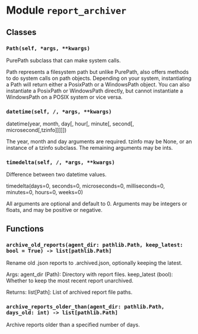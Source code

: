 # Module `report_archiver`

## Classes

### `Path(self, *args, **kwargs)`

PurePath subclass that can make system calls.

Path represents a filesystem path but unlike PurePath, also offers
methods to do system calls on path objects. Depending on your system,
instantiating a Path will return either a PosixPath or a WindowsPath
object. You can also instantiate a PosixPath or WindowsPath directly,
but cannot instantiate a WindowsPath on a POSIX system or vice versa.

### `datetime(self, /, *args, **kwargs)`

datetime(year, month, day[, hour[, minute[, second[, microsecond[,tzinfo]]]]])

The year, month and day arguments are required. tzinfo may be None, or an
instance of a tzinfo subclass. The remaining arguments may be ints.

### `timedelta(self, /, *args, **kwargs)`

Difference between two datetime values.

timedelta(days=0, seconds=0, microseconds=0, milliseconds=0, minutes=0, hours=0, weeks=0)

All arguments are optional and default to 0.
Arguments may be integers or floats, and may be positive or negative.

## Functions

### `archive_old_reports(agent_dir: pathlib.Path, keep_latest: bool = True) -> list[pathlib.Path]`

Rename old .json reports to .archived.json, optionally keeping the latest.

Args:
    agent_dir (Path): Directory with report files.
    keep_latest (bool): Whether to keep the most recent report unarchived.

Returns:
    list[Path]: List of archived report file paths.

### `archive_reports_older_than(agent_dir: pathlib.Path, days_old: int) -> list[pathlib.Path]`

Archive reports older than a specified number of days.
